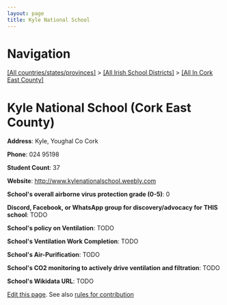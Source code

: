 ```yaml
---
layout: page
title: Kyle National School
---
```

# Navigation

[[All countries/states/provinces]](../../..) > [[All Irish School Districts]](../..) > [[All In Cork East County]](..)

# Kyle National School (Cork East County)

**Address**: Kyle, Youghal Co Cork

**Phone**: 024 95198

**Student Count**: 37

**Website**: <http://www.kylenationalschool.weebly.com>

**School's overall airborne virus protection grade (0-5)**: 0

**Discord, Facebook, or WhatsApp group for discovery/advocacy for THIS school**: TODO

**School's policy on Ventilation**: TODO

**School's Ventilation Work Completion**: TODO

**School's Air-Purification**: TODO

**School's CO2 monitoring to actively drive ventilation and filtration**: TODO

**School's Wikidata URL**: TODO


[Edit this page](https://github.com/ventilate-schools/Ireland/edit/main/./Cork_East_County/Kyle_National_School.md). See also [rules for contribution](../../../contribution-rules/)